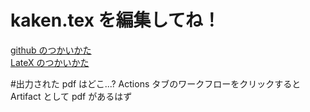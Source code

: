 # kaken.tex を編集してね！

[github のつかいかた](https://google.com/search?q=github+使い方)  
[LateX のつかいかた](https://google.com/search?q=Latex+使い方)

#出力された pdf はどこ...?
Actions タブのワークフローをクリックすると Artifact として pdf があるはず
